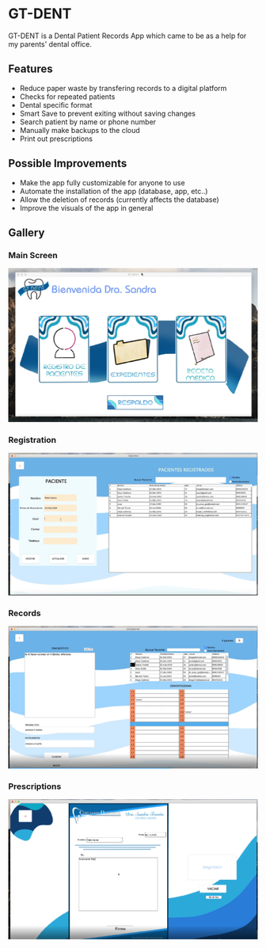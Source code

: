 # GT-DENT
GT-DENT is a Dental Patient Records App which came to be as a help for my parents' dental office.

## Features
- Reduce paper waste by transfering records to a digital platform
- Checks for repeated patients
- Dental specific format
- Smart Save to prevent exiting without saving changes
- Search patient by name or phone number
- Manually make backups to the cloud
- Print out prescriptions

## Possible Improvements
- Make the app fully customizable for anyone to use
- Automate the installation of the app (database, app, etc..)
- Allow the deletion of records (currently affects the database)
- Improve the visuals of the app in general


## Gallery
### Main Screen
![Main Screen](https://github.com/Diegogtz03/GT-DENT/blob/ca4a04aa8c4d353a32653fbac699a99db9d5d0ca/README-Images/GT-Dent-Initial.png)

### Registration
![Image](https://github.com/Diegogtz03/GT-DENT/blob/ca4a04aa8c4d353a32653fbac699a99db9d5d0ca/README-Images/GT-Dent-Registro.png)

### Records
![Image](https://github.com/Diegogtz03/GT-DENT/blob/ca4a04aa8c4d353a32653fbac699a99db9d5d0ca/README-Images/GT-Dent-Busqueda.png)

### Prescriptions
![Image](https://github.com/Diegogtz03/GT-DENT/blob/ca4a04aa8c4d353a32653fbac699a99db9d5d0ca/README-Images/GT-Dent-Receta.png)
